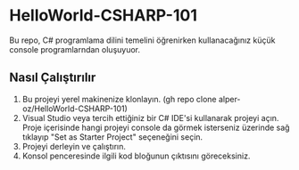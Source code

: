# HelloWorld-CSHARP-101

Bu repo, C# programlama dilini temelini öğrenirken kullanacağınız küçük console programlarndan oluşuyuor.

## Nasıl Çalıştırılır

1. Bu projeyi yerel makinenize klonlayın. (gh repo clone alper-oz/HelloWorld-CSHARP-101)
2. Visual Studio veya tercih ettiğiniz bir C# IDE'si kullanarak projeyi açın. Proje içerisinde hangi projeyi console da görmek isterseniz üzerinde sağ tıklayıp "Set as Starter Project" seçeneğini seçin.
3. Projeyi derleyin ve çalıştırın.
4. Konsol penceresinde ilgili kod bloğunun çıktısını göreceksiniz.
